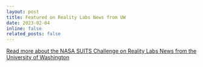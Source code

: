 ```yaml
---
layout: post
title: Featured on Reality Labs News from UW
date: 2023-02-04
inline: false
related_posts: false
---
```


[Read more about the NASA SUITS Challenge on Reality Labs News from the University of Washington](https://komonews.com/news/coronavirus/uw-bothell-scientists-using-artificial-intelligence-to-fight-against-coronavirus)